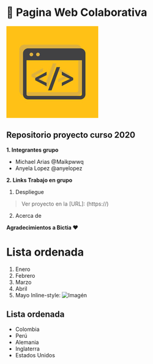 #  🚀 Pagina Web Colaborativa 

![Project](Code.jpg "I love Code")
## Repositorio proyecto curso 2020 

__1.  Integrantes grupo__
+ Michael Arias @Maikpwwq
+ Anyela Lopez  @anyelopez

__2.  Links Trabajo en grupo__
   1. Despliegue
  >Ver proyecto en la [URL]: (https://)
   2. Acerca de

**Agradecimientos a Bictia ❤️**









# Lista ordenada #
1. Enero
2. Febrero
3. Marzo
4. Abril
5. Mayo
Inline-style: 
![Imagén](https://definicion.mx/wp-content/uploads/2014/05/flor-350x350.jpg)
## Lista ordenada ##
- Colombia
- Perú
- Alemania
- Inglaterra 
- Estados Unidos 